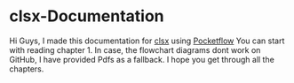 # clsx-Documentation
Hi Guys, I made this documentation for [clsx](https://github.com/lukeed/clsx) using [Pocketflow](https://github.com/The-Pocket/PocketFlow-Tutorial-Codebase-Knowledge.git)
You can start with reading chapter 1. 
In case, the flowchart diagrams dont work on GitHub, I have provided Pdfs as a fallback. 
I hope you get through all the chapters. 
